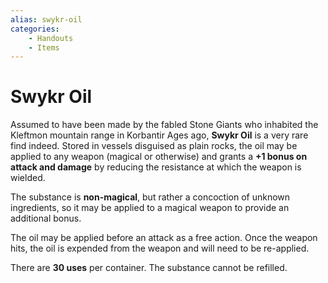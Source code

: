 ```yaml
---
alias: swykr-oil
categories:
    - Handouts
    - Items
---
```

# Swykr Oil

Assumed to have been made by the fabled Stone Giants who inhabited the Kleftmon mountain range in Korbantir Ages ago, **Swykr Oil** is a very rare find indeed. Stored in vessels disguised as plain rocks, the oil may be applied to any weapon (magical or otherwise) and grants a **+1 bonus on attack and damage** by reducing the resistance at which the weapon is wielded.

The substance is **non-magical**, but rather a concoction of unknown ingredients, so it may be applied to a magical weapon to provide an additional bonus.

The oil may be applied before an attack as a free action. Once the weapon hits, the oil is expended from the weapon and will need to be re-applied.

There are **30 uses** per container. The substance cannot be refilled.
